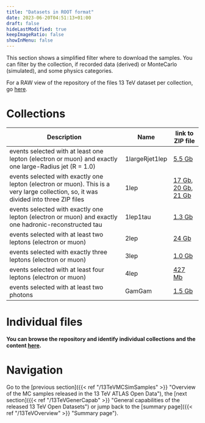 ```yaml
---
title: "Datasets in ROOT format"
date: 2023-06-20T04:51:13+01:00
draft: false
hideLastModified: true
keepImageRatio: false
showInMenu: false
---
```


This section shows a simplified filter where to download the samples. You can filter by the collection, if recorded data (derived) or MonteCarlo (simulated), and some physics categories.

For a RAW view of the repository of the files 13 TeV dataset per collection, go [here](https://atlas-opendata.web.cern.ch/atlas-opendata/samples/2020/).

# Collections


| Description  | Name | link to ZIP file |
|---------|--------|--------|
| events selected with at least one lepton (electron or muon) and exactly one large-Radius jet (R = 1.0)    | 1largeRjet1lep  | [5.5 Gb](https://atlas-opendata.web.cern.ch/atlas-opendata/samples/2020/1largeRjet1lep.zip) |
| events selected with exactly one lepton (electron or muon). This is a very large collection, so, it was divided into three ZIP files  | 1lep   | [17 Gb](https://atlas-opendata.web.cern.ch/atlas-opendata/samples/2020/Data-1lep.zip), [20 Gb](https://atlas-opendata.web.cern.ch/atlas-opendata/samples/2020/MC-1-1lep.zip), [21 Gb](https://atlas-opendata.web.cern.ch/atlas-opendata/samples/2020/MC-2-1lep.zip) |
| events selected with exactly one lepton (electron or muon) and exactly one hadronic-reconstructed tau | 1lep1tau  | [1.3 Gb](https://atlas-opendata.web.cern.ch/atlas-opendata/samples/2020/1lep1tau.zip) |
| events selected with at least two leptons (electron or muon) | 2lep | [24 Gb](https://atlas-opendata.web.cern.ch/atlas-opendata/samples/2020/2lep.zip) |
| events selected with exactly three leptons (electron or muon)| 3lep | [1.0 Gb](https://atlas-opendata.web.cern.ch/atlas-opendata/samples/2020/3lep.zip) |
| events selected with at least four leptons (electron or muon) | 4lep | [427 Mb](https://atlas-opendata.web.cern.ch/atlas-opendata/samples/2020/4lep.zip) |
| events selected with at least two photons | GamGam | [1.5 Gb](https://atlas-opendata.web.cern.ch/atlas-opendata/samples/2020/GamGam.zip) |

# Individual files

**You can browse the repository and identify individual collections and the content [here](https://atlas-opendata.web.cern.ch/atlas-opendata/samples/2020/).**

# Navigation

Go to the [previous section]({{< ref "/13TeVMCSimSamples" >}} "Overview of the MC samples released in the 13 TeV ATLAS Open Data"), the [next section]({{< ref "/13TeVGenerCapab" >}} "General capabilities of the released 13 TeV Open Datasets") or jump back to the [summary page]({{< ref "/13TeVOverview" >}} "Summary page").

